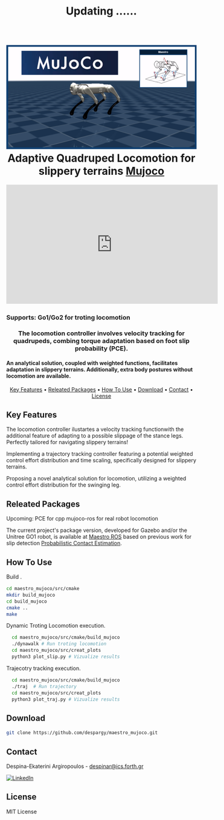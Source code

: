 
<h1 align="center">

Updating  ...... 
</h1>

<h1 align="center">
  <br>
  <a href="https://github.com/despargy/maestro_mujoco"><img src="maestro_mujoco.drawio.png" alt="Maestro Mujoco" width="600"></a>
  <br>
  Adaptive Quadruped Locomotion for slippery terrains  <a href="https://mujoco.org/" target="_blank">Mujoco</a>
  <br>
</h1>

<!-- [![Video Thumbnail](https://img.youtube.com/vi/oXAbSfODVxA/0.jpg)](https://www.youtube.com/watch?v=oXAbSfODVxA) -->


<iframe width="560" height="315" src="https://www.youtube.com/embed/oXAbSfODVxA?autoplay=1" frameborder="0" allowfullscreen></iframe>


<h3>Supports: Go1/Go2 for troting locomotion </h3>
<h3 align="center"> The locomotion controller involves velocity tracking for quadrupeds, combing torque adaptation based on foot slip probability (PCE).</h3> <h4 align="left"> An analytical solution, coupled with weighted functions, facilitates adaptation in slippery terrains. Additionally, extra body postures without locomotion are available.  </h4> 

<p align="center">
  <a href="#key-features">Key Features</a> •
  <a href="#releated-packages">Releated Packages</a> •
  <a href="#how-to-use">How To Use</a> •
  <a href="#download">Download</a> •
  <a href="#contact">Contact</a> •
  <a href="#license">License</a>
</p>

## Key Features

The locomotion controller ilustartes a velocity tracking functionwith the additional feature of adapting to a possible slippage of the stance legs. Perfectly tailored for navigating slippery terrains!

Implementing a trajectory tracking controller featuring a potential weighted control effort distribution and time scaling, specifically designed for slippery terrains.

Proposing a novel analytical solution for locomotion, utilizing a weighted control effort distribution for the swinging leg.

## Releated Packages

Upcoming: PCE for cpp
          mujoco-ros for real robot locomotion


The current project's package version, developed for Gazebo and/or the Unitree GO1 robot, is available at <a href="https://github.com/despargy/maestro/tree/master" target="_blank">Maestro ROS</a>
based on previous work for slip detection 
<a href="https://github.com/MichaelMarav/ProbabilisticContactEstimation" target="_blank">Probabilistic Contact Estimation</a>.

## How To Use
<!-- #### Specify the local workspace path within the code lines.: 
   * line 6, src/Data.cpp
   * line 21, src/trajMujoco.cpp
   * line 21, src/walkMujoco.cpp -->



Build .
   ```sh
   cd maestro_mujoco/src/cmake 
   mkdir build_mujoco
   cd build_mujoco
   cmake ..
   make
   ```


Dynamic Troting Locomotion execution.
 ```sh
   cd maestro_mujoco/src/cmake/build_mujoco
   ./dynawalk # Run troting locomotion
   cd maestro_mujoco/src/creat_plots
   python3 plot_slip.py # Vizualize results
   ```

Trajecotry tracking execution.
 ```sh
   cd maestro_mujoco/src/cmake/build_mujoco
   ./traj  # Run trajectory
   cd maestro_mujoco/src/creat_plots
   python3 plot_traj.py # Vizualize results
   ```


  
## Download

   ```sh
   git clone https://github.com/despargy/maestro_mujoco.git
   ```

## Contact
   Despina-Ekaterini Argiropoulos - despinar@ics.forth.gr         

[![LinkedIn][linkedin-shield]][linkedin-url] 


[linkedin-shield]: https://img.shields.io/badge/-LinkedIn-black.svg?style=for-the-badge&logo=linkedin&colorB=555
[linkedin-url]:https://www.linkedin.com/in/despar/


## License

MIT License